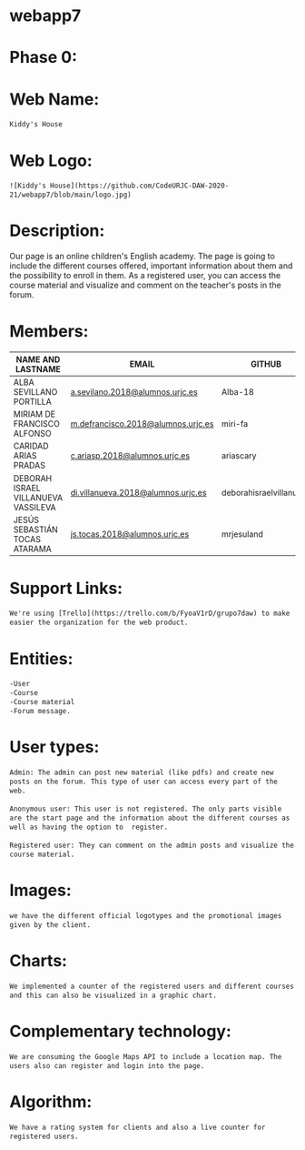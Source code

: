 # webapp7

# Phase 0:

# Web Name:
	Kiddy's House

# Web Logo:
	![Kiddy's House](https://github.com/CodeURJC-DAW-2020-21/webapp7/blob/main/logo.jpg)
# Description:
Our page is an online children's English academy. The page is going to include the different courses offered, important information about them and the possibility to enroll in them. As a registered user, you can access the course material and visualize and comment on the teacher's posts in the forum.

# Members:
| NAME AND LASTNAME | EMAIL | GITHUB |
| ------------- | ------------- | ------------- |
| ALBA SEVILLANO PORTILLA  | a.sevilano.2018@alumnos.urjc.es  | Alba-18  |
| MIRIAM DE FRANCISCO ALFONSO | m.defrancisco.2018@alumnos.urjc.es  | miri-fa  |
| CARIDAD ARIAS PRADAS  | c.ariasp.2018@alumnos.urjc.es  | ariascary  |
| DEBORAH ISRAEL VILLANUEVA VASSILEVA | di.villanueva.2018@alumnos.urjc.es  | deborahisraelvillanueva  |
| JESÚS SEBASTIÁN TOCAS ATARAMA | js.tocas.2018@alumnos.urjc.es  | mrjesuland  |

# Support Links:
	We're using [Trello](https://trello.com/b/FyoaV1rD/grupo7daw) to make easier the organization for the web product.
# Entities: 
	-User
	-Course
	-Course material
	-Forum message.

# User types:
	Admin: The admin can post new material (like pdfs) and create new posts on the forum. This type of user can access every part of the web.
	
	Anonymous user: This user is not registered. The only parts visible are the start page and the information about the different courses as well as having the option to 	register.
	
	Registered user: They can comment on the admin posts and visualize the course material.

# Images: 
	we have the different official logotypes and the promotional images given by the client.

# Charts: 
	We implemented a counter of the registered users and different courses and this can also be visualized in a graphic chart.

# Complementary technology: 
	We are consuming the Google Maps API to include a location map. The users also can register and login into the page.

# Algorithm: 
	We have a rating system for clients and also a live counter for registered users. 
